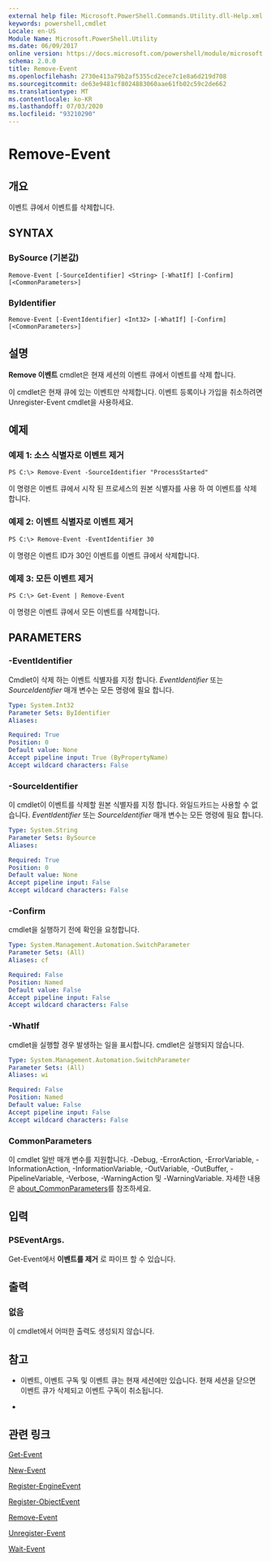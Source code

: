 ```yaml
---
external help file: Microsoft.PowerShell.Commands.Utility.dll-Help.xml
keywords: powershell,cmdlet
Locale: en-US
Module Name: Microsoft.PowerShell.Utility
ms.date: 06/09/2017
online version: https://docs.microsoft.com/powershell/module/microsoft.powershell.utility/remove-event?view=powershell-7&WT.mc_id=ps-gethelp
schema: 2.0.0
title: Remove-Event
ms.openlocfilehash: 2730e413a79b2af5355cd2ece7c1e8a6d219d708
ms.sourcegitcommit: de63e9481cf8024883060aae61fb02c59c2de662
ms.translationtype: MT
ms.contentlocale: ko-KR
ms.lasthandoff: 07/03/2020
ms.locfileid: "93210290"
---
```

# Remove-Event

## 개요
이벤트 큐에서 이벤트를 삭제합니다.

## SYNTAX

### BySource (기본값)

```
Remove-Event [-SourceIdentifier] <String> [-WhatIf] [-Confirm] [<CommonParameters>]
```

### ByIdentifier

```
Remove-Event [-EventIdentifier] <Int32> [-WhatIf] [-Confirm] [<CommonParameters>]
```

## 설명
**Remove 이벤트** cmdlet은 현재 세션의 이벤트 큐에서 이벤트를 삭제 합니다.

이 cmdlet은 현재 큐에 있는 이벤트만 삭제합니다.
이벤트 등록이나 가입을 취소하려면 Unregister-Event cmdlet을 사용하세요.

## 예제

### 예제 1: 소스 식별자로 이벤트 제거

```
PS C:\> Remove-Event -SourceIdentifier "ProcessStarted"
```

이 명령은 이벤트 큐에서 시작 된 프로세스의 원본 식별자를 사용 하 여 이벤트를 삭제 합니다.

### 예제 2: 이벤트 식별자로 이벤트 제거

```
PS C:\> Remove-Event -EventIdentifier 30
```

이 명령은 이벤트 ID가 30인 이벤트를 이벤트 큐에서 삭제합니다.

### 예제 3: 모든 이벤트 제거

```
PS C:\> Get-Event | Remove-Event
```

이 명령은 이벤트 큐에서 모든 이벤트를 삭제합니다.

## PARAMETERS

### -EventIdentifier
Cmdlet이 삭제 하는 이벤트 식별자를 지정 합니다.
*EventIdentifier* 또는 *SourceIdentifier* 매개 변수는 모든 명령에 필요 합니다.

```yaml
Type: System.Int32
Parameter Sets: ByIdentifier
Aliases:

Required: True
Position: 0
Default value: None
Accept pipeline input: True (ByPropertyName)
Accept wildcard characters: False
```

### -SourceIdentifier
이 cmdlet이 이벤트를 삭제할 원본 식별자를 지정 합니다.
와일드카드는 사용할 수 없습니다.
*EventIdentifier* 또는 *SourceIdentifier* 매개 변수는 모든 명령에 필요 합니다.

```yaml
Type: System.String
Parameter Sets: BySource
Aliases:

Required: True
Position: 0
Default value: None
Accept pipeline input: False
Accept wildcard characters: False
```

### -Confirm
cmdlet을 실행하기 전에 확인을 요청합니다.

```yaml
Type: System.Management.Automation.SwitchParameter
Parameter Sets: (All)
Aliases: cf

Required: False
Position: Named
Default value: False
Accept pipeline input: False
Accept wildcard characters: False
```

### -WhatIf
cmdlet을 실행할 경우 발생하는 일을 표시합니다.
cmdlet은 실행되지 않습니다.

```yaml
Type: System.Management.Automation.SwitchParameter
Parameter Sets: (All)
Aliases: wi

Required: False
Position: Named
Default value: False
Accept pipeline input: False
Accept wildcard characters: False
```

### CommonParameters
이 cmdlet 일반 매개 변수를 지원합니다. -Debug, -ErrorAction, -ErrorVariable, -InformationAction, -InformationVariable, -OutVariable, -OutBuffer, -PipelineVariable, -Verbose, -WarningAction 및 -WarningVariable. 자세한 내용은 [about_CommonParameters](https://go.microsoft.com/fwlink/?LinkID=113216)를 참조하세요.

## 입력

### PSEventArgs.
Get-Event에서 **이벤트를 제거** 로 파이프 할 수 있습니다.

## 출력

### 없음
이 cmdlet에서 어떠한 출력도 생성되지 않습니다.

## 참고

* 이벤트, 이벤트 구독 및 이벤트 큐는 현재 세션에만 있습니다. 현재 세션을 닫으면 이벤트 큐가 삭제되고 이벤트 구독이 취소됩니다.

*

## 관련 링크

[Get-Event](Get-Event.md)

[New-Event](New-Event.md)

[Register-EngineEvent](Register-EngineEvent.md)

[Register-ObjectEvent](Register-ObjectEvent.md)

[Remove-Event](Remove-Event.md)

[Unregister-Event](Unregister-Event.md)

[Wait-Event](Wait-Event.md)
